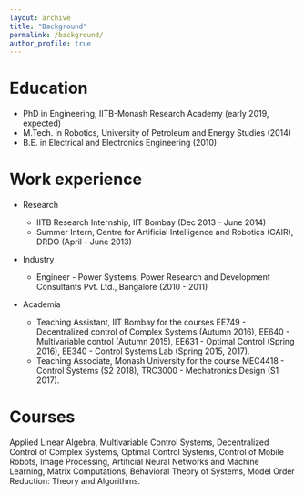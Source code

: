 ```yaml
---
layout: archive
title: "Background"
permalink: /background/
author_profile: true
---
```


Education
======
* PhD in Engineering, IITB-Monash Research Academy (early 2019, expected)
* M.Tech. in Robotics, University of Petroleum and Energy Studies (2014)
* B.E. in Electrical and Electronics Engineering (2010)

Work experience
======
* Research
  * IITB Research Internship, IIT Bombay (Dec 2013 - June 2014)
  * Summer Intern, Centre for Artificial Intelligence and Robotics (CAIR), DRDO (April - June 2013)

* Industry
  * Engineer - Power Systems, Power Research and Development Consultants Pvt. Ltd., Bangalore (2010 - 2011)

* Academia
  * Teaching Assistant, IIT Bombay for the courses EE749 - Decentralized control of Complex Systems (Autumn
2016), EE640 - Multivariable control (Autumn 2015), EE631 - Optimal Control (Spring 2016), EE340 - Control
Systems Lab (Spring 2015, 2017).
  * Teaching Associate, Monash University for the course MEC4418 - Control Systems (S2 2018), TRC3000 -
Mechatronics Design (S1 2017).
  
Courses
======
Applied Linear Algebra, Multivariable Control Systems, Decentralized Control of Complex Systems, Optimal
Control Systems, Control of Mobile Robots, Image Processing, Artificial Neural Networks and Machine Learning,
Matrix Computations, Behavioral Theory of Systems, Model Order Reduction: Theory and Algorithms.
